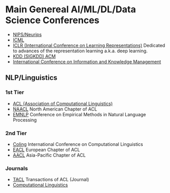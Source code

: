 # Main Genereal AI/ML/DL/Data Science Conferences

* [NIPS/Neurips](https://nips.cc/)
* [ICML](https://icml.cc/)
* [ICLR (International Conference on Learning Representations)](https://iclr.cc/) Dedicated to advances of the representation learning a.k.a. deep learning.
* [KDD (SIGKDD) ACM](https://www.kdd.org/)
* [International Conference on Information and Knowledge Management](https://cikm2020.org/)

## NLP/Linguistics

### 1st Tier
* [ACL (Association of Computational Linguistics)](https://www.aclweb.org/)
* [NAACL](https://naacl.org/) North American Chapter of ACL
* [EMNLP](https://2020.emnlp.org/) Conference on Empirical Methods in Natural Language Processing

### 2nd Tier

* [Coling](https://coling2020.org/) International Conference on Computational Linguistics
* [EACL](https://2021.eacl.org/) European Chapter of ACL
* [AACL](http://aacl2020.org/) Asia-Pacific Chapter of ACL
  
### Journals
* [TACL](https://transacl.org/index.php/tacl/index) Transactions of ACL (Journal)
* [Computational Linguistics](https://direct.mit.edu/coli)
